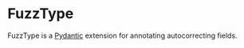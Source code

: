 # FuzzType

FuzzType is a [Pydantic](https://github.com/pydantic/pydantic) extension for annotating autocorrecting fields.

